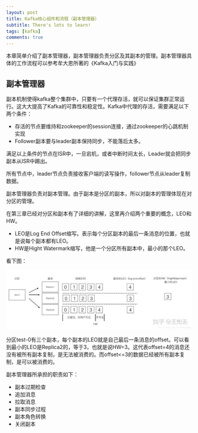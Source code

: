 ```yaml
---
layout: post
title: Kafka核心组件和流程（副本管理器）
subtitle: There's lots to learn!
tags: [kafka]
comments: true
---
```

本章简单介绍了副本管理器，副本管理器负责分区及其副本的管理。副本管理器具体的工作流程可以参考牟大恩所著的《Kafka入门与实践》

## 副本管理器

副本机制使得kafka整个集群中，只要有一个代理存活，就可以保证集群正常运行。这大大提高了Kafka的可靠性和稳定性。Kafka中代理的存活，需要满足以下两个条件：

*   存活的节点要维持和zookeeper的session连接，通过zookeeper的心跳机制实现
*   Follower副本要与leader副本保持同步，不能落后太多。

满足以上条件的节点在ISR中，一旦宕机，或者中断时间太长，Leader就会把同步副本从ISR中踢出。

所有节点中，leader节点负责接收客户端的读写操作，follower节点从leader复制数据。

副本管理器负责对副本管理。由于副本是分区的副本，所以对副本的管理体现在对分区的管理。

在第三章已经对分区和副本有了详细的讲解，这里再介绍两个重要的概念，LEO和HW。

*   LEO是Log End Offset缩写。表示每个分区副本的最后一条消息的位置，也就是说每个副本都有LEO。
*   HW是Hight Watermark缩写，他是一个分区所有副本中，最小的那个LEO。

看下图：

![img_28.png](/assets/img/kafka/img_28.png)

分区test-0有三个副本，每个副本的LEO就是自己最后一条消息的offset。可以看到最小的LEO是Replica2的，等于3，也就是说HW=3。这代表offset=4的消息还没有被所有副本复制，是无法被消费的。而offset<=3的数据已经被所有副本复制，是可以被消费的。

副本管理器所承担的职责如下：

*   副本过期检查
*   追加消息
*   拉取消息
*   副本同步过程
*   副本角色转换
*   关闭副本
